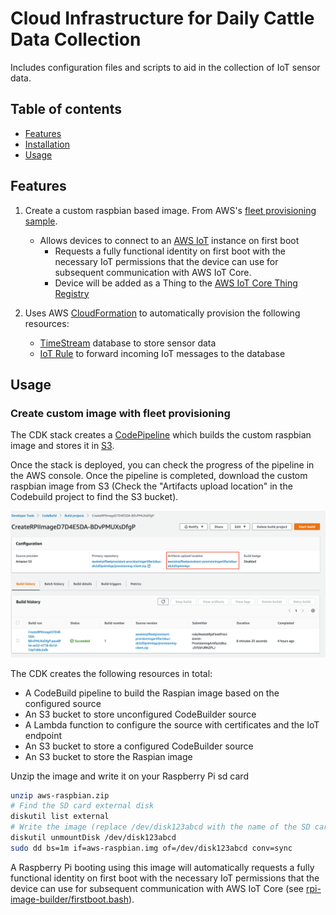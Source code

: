 # Cloud Infrastructure for Daily Cattle Data Collection

Includes configuration files and scripts to aid in the collection of IoT sensor data.

## Table of contents
- [Features](#-features)
- [Installation](#-install)
- [Usage](#-usage)

## Features

1. Create a custom raspbian based image. From AWS's
[fleet provisioning sample](https://github.com/aws-samples/aws-iot-rpi-fleet-provisioning).
    - Allows devices to connect to an
    [AWS IoT](https://docs.aws.amazon.com/iot/latest/developerguide/what-is-aws-iot.html) instance on first boot
        - Requests a fully functional identity on first boot with the necessary IoT permissions that the device can use for subsequent communication with AWS IoT Core.  
        - Device will be added as a Thing to the [AWS IoT Core Thing Registry](https://docs.aws.amazon.com/iot/latest/developerguide/iot-thing-management.html)

2. Uses AWS [CloudFormation](https://aws.amazon.com/cloudformation/) to automatically provision the following resources:
    - [TimeStream](https://aws.amazon.com/timestream/) database to store sensor data
    - [IoT Rule](https://docs.aws.amazon.com/iot/latest/developerguide/iot-rules.html) to forward incoming IoT messages to the database

## Usage
### Create custom image with fleet provisioning
The CDK stack creates a [CodePipeline](https://aws.amazon.com/codepipeline/) which builds the custom raspbian image and stores it in [S3](https://aws.amazon.com/s3/).

Once the stack is deployed, you can check the progress of the pipeline in the AWS console. Once the pipeline is completed, download the custom raspbian image from S3 (Check the "Artifacts upload location" in the Codebuild project to find the S3 bucket).

![Artifacts upload location](images/codebuild_artifact_location.png)

The CDK creates the following resources in total:
- A CodeBuild pipeline to build the Raspian image based on the configured source
- An S3 bucket to store unconfigured CodeBuilder source 
- A Lambda function to configure the source with certificates and the IoT endpoint
- An S3 bucket to store a configured CodeBuilder source 
- An S3 bucket to store the Raspian image


Unzip the image and write it on your Raspberry Pi sd card

```sh
unzip aws-raspbian.zip
# Find the SD card external disk
diskutil list external
# Write the image (replace /dev/disk123abcd with the name of the SD card external disk)
diskutil unmountDisk /dev/disk123abcd
sudo dd bs=1m if=aws-raspbian.img of=/dev/disk123abcd conv=sync
```

A Raspberry Pi booting using this image will automatically requests a fully functional identity on first boot with the necessary IoT permissions that the device can use for subsequent communication with AWS IoT Core (see [rpi-image-builder/firstboot.bash](rpi-image-builder/firstboot.bash)).
